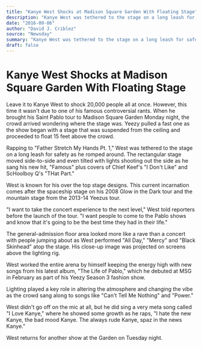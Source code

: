 ```yaml
---
title: "Kanye West Shocks at Madison Square Garden With Floating Stage"
description: "Kanye West was tethered to the stage on a long leash for safety. The rectangular stage moved side-to-side and even tilted with lights shooting out the side. This current incarnation comes after the sp..."
date: "2016-09-06"
author: "David J. Criblez"
source: "Newsday"
summary: "Kanye West was tethered to the stage on a long leash for safety. The rectangular stage moved side-to-side and even tilted with lights shooting out the side. This current incarnation comes after the spaceship stage on his 2008 Glow in the Dark tour and the mountain stage from the 2013-14 Yeezus tour."
draft: false
---
```


# Kanye West Shocks at Madison Square Garden With Floating Stage

Leave it to Kanye West to shock 20,000 people all at once. However, this time it wasn't due to one of his famous controversial rants. When he brought his Saint Pablo tour to Madison Square Garden Monday night, the crowd arrived wondering where the stage was. Yeezy pulled a fast one as the show began with a stage that was suspended from the ceiling and proceeded to float 15 feet above the crowd.

Rapping to "Father Stretch My Hands Pt. 1," West was tethered to the stage on a long leash for safety as he romped around. The rectangular stage moved side-to-side and even tilted with lights shooting out the side as he sang his new hit, "Famous" plus covers of Chief Keef's "I Don't Like" and ScHoolboy Q's "THat Part."

West is known for his over the top stage designs. This current incarnation comes after the spaceship stage on his 2008 Glow in the Dark tour and the mountain stage from the 2013-14 Yeezus tour.

"I want to take the concert experience to the next level," West told reporters before the launch of the tour. "I want people to come to the Pablo shows and know that it's going to be the best time they had in their life."

The general-admission floor area looked more like a rave than a concert with people jumping about as West performed "All Day," "Mercy" and "Black Skinhead" atop the stage. His close-up image was projected on screens above the lighting rig.

West worked the entire arena by himself keeping the energy high with new songs from his latest album, "The Life of Pablo," which he debuted at MSG in February as part of his Yeezy Season 3 fashion show.

Lighting played a key role in altering the atmosphere and changing the vibe as the crowd sang along to songs like "Can't Tell Me Nothing" and "Power."

West didn't go off on the mic at all, but he did sing a very meta song called "I Love Kanye," where he showed some growth as he raps, "I hate the new Kanye, the bad mood Kanye. The always rude Kanye, spaz in the news Kanye."

West returns for another show at the Garden on Tuesday night.
